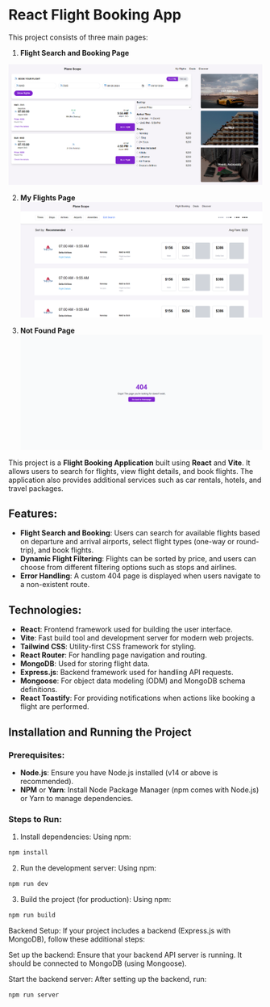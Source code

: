 # React Flight Booking App


This project consists of three main pages:
1. **Flight Search and Booking Page**

![image alt](https://github.com/Oomar20/PlaneScape/blob/main/Main%20Page.png?raw=true)

2. **My Flights Page**
![image alt](https://github.com/Oomar20/PlaneScape/blob/main/My%20Flights%20Page.png?raw=true)

3. **Not Found Page**
![image alt](https://github.com/Oomar20/PlaneScape/blob/main/Not%20Found%20Page.png?raw=true)

This project is a **Flight Booking Application** built using **React** and **Vite**. It allows users to search for flights, view flight details, and book flights. The application also provides additional services such as car rentals, hotels, and travel packages.

## Features:
- **Flight Search and Booking**: Users can search for available flights based on departure and arrival airports, select flight types (one-way or round-trip), and book flights.
- **Dynamic Flight Filtering**: Flights can be sorted by price, and users can choose from different filtering options such as stops and airlines.
- **Error Handling**: A custom 404 page is displayed when users navigate to a non-existent route.

## Technologies:
- **React**: Frontend framework used for building the user interface.
- **Vite**: Fast build tool and development server for modern web projects.
- **Tailwind CSS**: Utility-first CSS framework for styling.
- **React Router**: For handling page navigation and routing.
- **MongoDB**: Used for storing flight data.
- **Express.js**: Backend framework used for handling API requests.
- **Mongoose**: For object data modeling (ODM) and MongoDB schema definitions.
- **React Toastify**: For providing notifications when actions like booking a flight are performed.

## Installation and Running the Project

### Prerequisites:
- **Node.js**: Ensure you have Node.js installed (v14 or above is recommended).
- **NPM** or **Yarn**: Install Node Package Manager (npm comes with Node.js) or Yarn to manage dependencies.

### Steps to Run:

1. Install dependencies: Using npm:

```sh
npm install
```

2. Run the development server: Using npm:
```sh
npm run dev
```

3. Build the project (for production): Using npm:
```sh
npm run build
```

Backend Setup:
If your project includes a backend (Express.js with MongoDB), follow these additional steps:

Set up the backend: Ensure that your backend API server is running. It should be connected to MongoDB (using Mongoose).

Start the backend server: After setting up the backend, run:

```sh
npm run server
```


